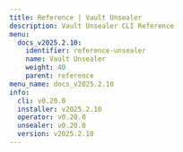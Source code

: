 ```yaml
---
title: Reference | Vault Unsealer
description: Vault Unsealer CLI Reference
menu:
  docs_v2025.2.10:
    identifier: reference-unsealer
    name: Vault Unsealer
    weight: 40
    parent: reference
menu_name: docs_v2025.2.10
info:
  cli: v0.20.0
  installer: v2025.2.10
  operator: v0.20.0
  unsealer: v0.20.0
  version: v2025.2.10
---
```


